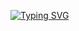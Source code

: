 [![Typing SVG](https://readme-typing-svg.herokuapp.com?color=%2336BCF7&lines=RStudio+Practice1)](https://git.io/typing-svg)
